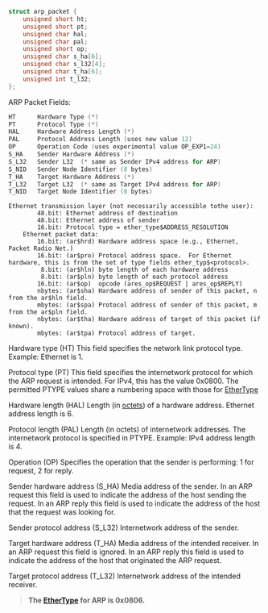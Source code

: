 
```c
struct arp_packet {
	unsigned short ht;
	unsigned short pt;
	unsigned char hal;
	unsigned char pal;
	unsigned short op;
	unsigned char s_ha[6];
	unsigned char s_l32[4];
	unsigned char t_ha[6];
	unsigned int t_l32;
};
```

ARP Packet Fields:
```c
HT      Hardware Type (*)
PT      Protocol Type (*)
HAL     Hardware Address Length (*)
PAL     Protocol Address Length (uses new value 12)
OP      Operation Code (uses experimental value OP_EXP1=24)
S_HA    Sender Hardware Address (*)
S_L32   Sender L32  (* same as Sender IPv4 address for ARP)
S_NID   Sender Node Identifier (8 bytes)
T_HA    Target Hardware Address (*)
T_L32   Target L32  (* same as Target IPv4 address for ARP)
T_NID   Target Node Identifier (8 bytes)
```


```
Ethernet transmission layer (not necessarily accessible tothe user):
        48.bit: Ethernet address of destination
        48.bit: Ethernet address of sender
        16.bit: Protocol type = ether_type$ADDRESS_RESOLUTION
    Ethernet packet data:
        16.bit: (ar$hrd) Hardware address space (e.g., Ethernet, Packet Radio Net.)
        16.bit: (ar$pro) Protocol address space.  For Ethernet hardware, this is from the set of type fields ether_typ$<protocol>.
         8.bit: (ar$hln) byte length of each hardware address
         8.bit: (ar$pln) byte length of each protocol address
        16.bit: (ar$op)  opcode (ares_op$REQUEST | ares_op$REPLY)
        nbytes: (ar$sha) Hardware address of sender of this packet, n from the ar$hln field.
        mbytes: (ar$spa) Protocol address of sender of this packet, m from the ar$pln field.
        nbytes: (ar$tha) Hardware address of target of this packet (if known).
        mbytes: (ar$tpa) Protocol address of target.
```

Hardware type (HT)
	This field specifies the network link protocol type. Example: Ethernet is 1.

Protocol type (PT)
	This field specifies the internetwork protocol for which the ARP request is intended. For IPv4, this has the value 0x0800. The permitted PTYPE values share a numbering space with those for [EtherType](https://en.wikipedia.org/wiki/EtherType "EtherType")

Hardware length (HAL)
	Length (in [octets](https://en.wikipedia.org/wiki/Octet_(computing) "Octet (computing)")) of a hardware address. Ethernet address length is 6.

Protocol length (PAL)
	Length (in octets) of internetwork addresses. The internetwork protocol is specified in PTYPE. Example: IPv4 address length is 4.

Operation (OP)
	Specifies the operation that the sender is performing: 1 for request, 2 for reply.

Sender hardware address (S_HA)
	Media address of the sender. In an ARP request this field is used to indicate the address of the host sending the request. In an ARP reply this field is used to indicate the address of the host that the request was looking for.

Sender protocol address (S_L32)
	Internetwork address of the sender.

Target hardware address (T_HA)
	Media address of the intended receiver. In an ARP request this field is ignored. In an ARP reply this field is used to indicate the address of the host that originated the ARP request.

Target protocol address (T_L32)
	Internetwork address of the intended receiver.

> **The [EtherType](https://en.wikipedia.org/wiki/EtherType "EtherType") for ARP is 0x0806.**
